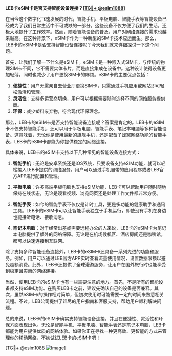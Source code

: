 **LEB卡eSIM卡是否支持智能设备连接？[[TG💪+ @esim1088](https://t.me/s/esim1088)]**

在当今这个数字化飞速发展的时代，智能手机、平板电脑、智能手表等智能设备已经成为了我们日常生活中不可或缺的一部分。这些设备不仅方便了我们的生活，还极大地提升了工作效率。然而，随着智能设备的普及，用户对网络连接的需求也越来越高。在这种背景下，eSIM卡作为一种新型的SIM卡技术应运而生。那么，LEB卡的eSIM卡是否支持智能设备连接呢？今天我们就来详细探讨一下这个问题。

首先，让我们了解一下什么是eSIM卡。eSIM卡是一种嵌入式SIM卡，与传统的物理SIM卡不同，它不需要实体卡片，而是直接集成在设备中。这种设计使得设备更加轻薄，同时也减少了用户更换SIM卡的麻烦。eSIM卡的主要优点包括：

1. **便捷性**：用户无需亲自去营业厅更换SIM卡，只需通过手机应用或网站即可轻松激活和管理。
2. **灵活性**：支持多运营商切换，用户可以根据需要随时选择不同的网络服务提供商。
3. **环保**：减少塑料废弃物，符合现代环保理念。

那么，LEB卡的eSIM卡是否支持智能设备连接呢？答案是肯定的。LEB卡的eSIM卡不仅支持智能手机，还可以用于平板电脑、智能手表、笔记本电脑等多种智能设备。这意味着，无论你是使用最新的旗舰手机，还是配备了蜂窝网络功能的智能手表，LEB卡的eSIM卡都能为你提供稳定的网络连接。

具体来说，LEB卡的eSIM卡支持以下几种常见的智能设备连接方式：

1. **智能手机**：无论是安卓系统还是iOS系统，只要设备支持eSIM功能，就可以轻松接入LEB卡提供的网络服务。用户可以通过手机自带的应用程序或者LEB官方APP进行配置和管理。

2. **平板电脑**：许多高端平板电脑也支持eSIM功能，LEB卡可以帮助用户随时随地保持在线状态，无论是观看视频、浏览网页还是处理工作文件都非常方便。

3. **智能手表**：如今的智能手表不仅仅是计时工具，更是多功能的健康助手和通讯工具。LEB卡的eSIM卡可以让智能手表独立于手机运行，即使没有手机在身边也能接听电话、接收消息。

4. **笔记本电脑**：对于经常出差或需要远程办公的人来说，LEB卡的eSIM卡为笔记本电脑提供了额外的网络保障。无论是在机场候机区、酒店房间还是咖啡馆，都可以快速连接到互联网。

除了支持多种智能设备连接外，LEB卡的eSIM卡还具备一系列先进的功能和服务。例如，用户可以通过LEB官方APP实时查看流量使用情况，设置数据限额以避免超额消费。此外，LEB卡还提供了全球漫游服务，让用户在国外旅行时也能享受到稳定且实惠的网络连接。

当然，使用LEB卡的eSIM卡也有一些需要注意的地方。首先，不是所有的智能设备都支持eSIM功能。在购买LEB卡之前，建议先确认自己的设备是否兼容。其次，虽然eSIM卡的操作相对简单，但初次使用时可能需要一定的时间来熟悉相关流程。不过，LEB公司提供了详尽的用户指南和客服支持，帮助用户顺利解决问题。

总的来说，LEB卡的eSIM卡确实支持智能设备连接，并且在便捷性、灵活性和环保方面表现出色。无论是智能手机、平板电脑、智能手表还是笔记本电脑，LEB卡都能为用户提供优质的网络体验。如果你正在寻找一种更高效、更智能的方式来管理你的移动网络，不妨试试LEB卡的eSIM卡吧！

[[TG💪+ @esim1088](https://t.me/s/esim1088) ![Image](https://i.postimg.cc/4NQfJmqS/Snipaste-2025-05-13-00-14-12.png)]